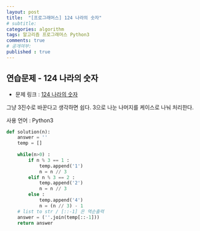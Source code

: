 ```yaml
---
layout: post
title:  "[프로그래머스] 124 나라의 숫자"
# subtitle: 
categories: algorithm
tags: 알고리즘 프로그래머스 Python3
comments: true
# 공개여부:
published : true
---
```


## 연습문제 - 124 나라의 숫자

* 문제 링크 : [124 나라의 숫자](https://programmers.co.kr/learn/courses/30/lessons/12899#)

그냥 3진수로 바꾼다고 생각하면 쉽다. 3으로 나눈 나머지를 케이스로 나눠 처리한다.

사용 언어 : Python3

```python
def solution(n):
    answer = ''
    temp = []
    
    while(n>0) :
        if n % 3 == 1 :
            temp.append('1')
            n = n // 3
        elif n % 3 == 2 :
            temp.append('2')
            n = n // 3
        else :
            temp.append('4')
            n = (n // 3) - 1
    # list to str / [::-1] 은 역순출력
    answer = (''.join(temp[::-1]))
    return answer
```